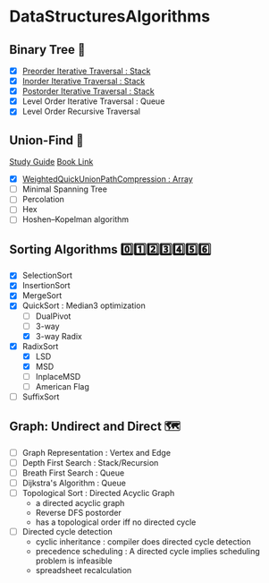 # DataStructuresAlgorithms
## Binary Tree  :evergreen_tree: 
- [x] [Preorder Iterative Traversal : Stack](https://github.com/j-dong-cs/DataStructuresAlgorithms/blob/master/DataStructuresAlgorithms/BinaryTreeIterativeTraversal.cs)
- [x] [Inorder Iterative Traversal : Stack](https://github.com/j-dong-cs/DataStructuresAlgorithms/blob/master/DataStructuresAlgorithms/BinaryTreeIterativeTraversal.cs)
- [x] [Postorder Iterative Traversal : Stack](https://github.com/j-dong-cs/DataStructuresAlgorithms/blob/master/DataStructuresAlgorithms/BinaryTreeIterativeTraversal.cs)
- [x] Level Order Iterative Traversal : Queue
- [x] Level Order Recursive Traversal

## Union-Find :rocket:
[Study Guide](https://www.cs.princeton.edu/courses/archive/fall19/cos226/lectures/study/15UnionFind.html)
[Book Link](https://algs4.cs.princeton.edu/15uf/)
- [x] [WeightedQuickUnionPathCompression : Array](https://github.com/j-dong-cs/DataStructuresAlgorithms/blob/master/DataStructuresAlgorithms/WeightedQuickUnionPathCompressionUF.cs)
- [ ] Minimal Spanning Tree
- [ ] Percolation
- [ ] Hex
- [ ] Hoshen–Kopelman algorithm

## Sorting Algorithms :zero::one::two::three::four::five::six:
- [x] SelectionSort
- [x] InsertionSort
- [x] MergeSort
- [x] QuickSort : Median3 optimization
  - [ ] DualPivot
  - [ ] 3-way
  - [x] 3-way Radix
- [x] RadixSort
  - [x] LSD 
  - [x] MSD
  - [ ] InplaceMSD
  - [ ] American Flag
- [ ] SuffixSort

## Graph: Undirect and Direct :world_map:	
- [ ] Graph Representation : Vertex and Edge
- [ ] Depth First Search : Stack/Recursion
- [ ] Breath First Search : Queue
- [ ] Dijkstra's Algorithm : Queue
- [ ] Topological Sort : Directed Acyclic Graph
  - a directed acyclic graph
  - Reverse DFS postorder
  - has a topological order iff no directed cycle
- [ ] Directed cycle detection 
  - cyclic inheritance : compiler does directed cycle detection
  - precedence scheduling : A directed cycle implies scheduling problem is infeasible
  - spreadsheet recalculation
